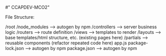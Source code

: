 #" CCAPDEV-MCO2" 

File Structure:

/root
  /node_modules --> autogen by npm
  /controllers --> server business logic
  /routers --> route definition
  /views --> templates to render
    /layouts  --> base templates/html structure, etc. (existing pages here)
    /partials --> reusable components (refactor repeated code here)
  app.js
  package-lock.json --> autogen by npm
  package.json --> autogen by npm
